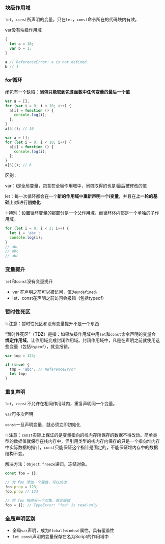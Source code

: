 ### 块级作用域

`let`，`const`所声明的变量，只在`let`，`const`命令所在的代码块内有效。

var没有块级作用域

```javascript
{
  let a = 10;
  var b = 1;
}

a // ReferenceError: a is not defined.
b // 1
```
### for循环

闭包有一个缺陷：**闭包只能取到包含函数中任何变量的最后一个值**

```javascript
var a = [];
for (var i = 0; i < 10; i++) {
  a[i] = function () {
    console.log(i);
  };
}
a[6](); // 10

var a = [];
for (let i = 0; i < 10; i++) {
  a[i] = function () {
    console.log(i);
  };
}
a[6](); // 6
```

区别：

var：i是全局变量，包含在全局作用域中，闭包取得的也是i最后被修改的值

let：每一次循环都会在一个**新的作用域**中**重新声明一个i变量**，并且在**上一轮的基础**上对i进行**初始化**

✨特别：设置循环变量的那部分是一个父作用域，而循环体内部是一个单独的子作用域。

```javascript
for (let i = 0; i < 3; i++) {
  let i = 'abc';
  console.log(i);
}
// abc
// abc
// abc
```
### 变量提升

`let`和`const`没有变量提升

- var 在声明之前可以被访问，值为`undefined`。
- let、const在声明之前访问会报错（包括typeof）
### 暂时性死区

💥注意：暂时性死区和没有变量提升不是一个东西

“暂时性死区”（**TDZ**）是指：如果块级作用域中用`let`和`const`命令声明的变量会**绑定作用域**，让作用域变成封闭作用域。封闭作用域中，凡是在声明之前就使用这些变量（包括`typeof`），就会报错。

```javascript
var tmp = 123;

if (true) {
  tmp = 'abc'; // ReferenceError
  let tmp;
}
```

### 重复声明

`let`，`const`不允许在相同作用域内，重复声明同一个变量。

`var`可多次声明

`const`一旦声明变量，就必须立即初始化

💥注意：`const`实际上保证的是变量指向的栈内存所保存的数据不得改动。简单类型的数据值就保存在栈内存中，但引用类型的栈内存内保存的只是一个指向堆内存中实际数据的指针，`const`只能保证这个指针是固定的，不能保证堆内存中的数据结构不变。

解决方法：`Object.freeze`递归，冻结对象。

```javascript
const foo = {};

// 为 foo 添加一个属性，可以成功
foo.prop = 123;
foo.prop // 123

// 将 foo 指向另一个对象，就会报错
foo = {}; // TypeError: "foo" is read-only
```

### 全局声明区别

- 全局`var`声明，成为`Global(window)`属性。具有覆盖性
- `let const`声明的变量保存在名为Script的作用域中